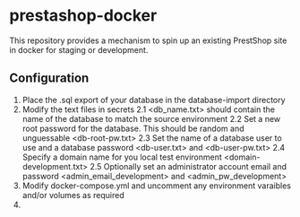# prestashop-docker
This repository provides a mechanism to spin up an existing PrestShop site in docker for staging or development.
## Configuration

1. Place the .sql export of your database in the database-import directory
2. Modify the text files in secrets
        2.1 <db_name.txt> should contain the name of the database to match the source environment
        2.2 Set a new root password for the database. This should be random and unguessable <db-root-pw.txt>
        2.3 Set the name of a database user to use and a database password <db-user.txt> and <db-user-pw.txt>
        2.4 Specify a domain name for you local test environment <domain-development.txt>
        2.5 Optionally set an administrator account email and password <admin_email_development> and <admin_pw_development>
3. Modify docker-compose.yml and uncomment any environment varaibles and/or volumes as required
4. 
